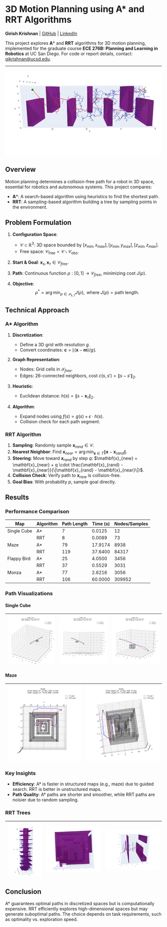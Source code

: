 # 3D Motion Planning using A* and RRT Algorithms

**Girish Krishnan** | [GitHub](https://github.com/Girish-Krishnan) | [LinkedIn](https://www.linkedin.com/in/girk/)

This project explores **A*** and **RRT** algorithms for 3D motion planning, implemented for the graduate course **ECE 276B: Planning and Learning in Robotics** at UC San Diego. For code or report details, contact: gikrishnan@ucsd.edu.

---

![RRT Trees](./report_imgs/tree_4.png)

## Overview

Motion planning determines a collision-free path for a robot in 3D space, essential for robotics and autonomous systems. This project compares:

- **A***: A search-based algorithm using heuristics to find the shortest path.
- **RRT**: A sampling-based algorithm building a tree by sampling points in the environment.

## Problem Formulation

1. **Configuration Space**: 
   - $\mathcal{C} \subset \mathbb{R}^3$: 3D space bounded by $[x_{min}, x_{max}], [y_{min}, y_{max}], [z_{min}, z_{max}]$.
   - Free space: $\mathcal{C}_{\text{free}} = \mathcal{C} \backslash \mathcal{C}_{\text{obs}}$.

2. **Start & Goal**: $\mathbf{x}_s, \mathbf{x}_{\tau} \in \mathcal{C}_{free}$.

3. **Path**: Continuous function $\rho: [0, 1] \to \mathcal{C}_{free}$, minimizing cost $J(\rho)$.

4. **Objective**:
   $$\rho^* = \arg \min_{\rho \in \mathcal{P}_{s, \tau}} J(\rho), \text{ where } J(\rho) = \text{path length}.$$

## Technical Approach

### A* Algorithm

1. **Discretization**:
   - Define a 3D grid with resolution $g$.
   - Convert coordinates: $\mathbf{c} = \lfloor (\mathbf{x} - \mathbf{m}) / g \rfloor$.

2. **Graph Representation**:
   - Nodes: Grid cells in $\mathcal{S}_{free}$.
   - Edges: 26-connected neighbors, cost $c(s, s') = \|s - s'\|_2$.

3. **Heuristic**:
   - Euclidean distance: $h(s) = \|s - \mathbf{x}_\tau\|_2$.

4. **Algorithm**:
   - Expand nodes using $f(s) = g(s) + \epsilon \cdot h(s)$.
   - Collision check for each path segment.

### RRT Algorithm

1. **Sampling**: Randomly sample $\mathbf{x}_{rand} \in \mathcal{C}$.
2. **Nearest Neighbor**: Find $\mathbf{x}_{near} = \arg \min_{\mathbf{x} \in T} \|\mathbf{x} - \mathbf{x}_{rand}\|$.
3. **Steering**: Move toward $\mathbf{x}_{rand}$ by step $q$: $\mathbf{x}_{new} = \mathbf{x}_{near} + q \cdot \frac{\mathbf{x}_{rand} - \mathbf{x}_{near}}{\|\mathbf{x}_{rand} - \mathbf{x}_{near}\|}$.
4. **Collision Check**: Verify path to $\mathbf{x}_{new}$ is collision-free.
5. **Goal Bias**: With probability $p$, sample goal directly.

## Results

### Performance Comparison

| Map             | Algorithm | Path Length | Time (s) | Nodes/Samples |
|------------------|-----------|-------------|----------|---------------|
| Single Cube      | A*        | 7           | 0.0125   | 12            |
|                  | RRT       | 8           | 0.0089   | 73            |
| Maze             | A*        | 79          | 17.9174  | 8938          |
|                  | RRT       | 119         | 37.6400  | 84317         |
| Flappy Bird      | A*        | 25          | 4.0500   | 3456          |
|                  | RRT       | 37          | 0.5529   | 3031          |
| Monza            | A*        | 77          | 2.6216   | 3056          |
|                  | RRT       | 106         | 60.0000  | 309952        |

### Path Visualizations

#### Single Cube

| ![View 1](./report_imgs/single_cube_1.png) | ![View 2](./report_imgs/single_cube_2.png) | ![View 3](./report_imgs/single_cube_3.png) |
|:-----------------------------------------:|:-----------------------------------------:|:-----------------------------------------:|

#### Maze

| ![View 1](./report_imgs/maze_1.png) | ![View 2](./report_imgs/maze_2.png) |
|:----------------------------------:|:----------------------------------:|

### Key Insights

- **Efficiency**: A* is faster in structured maps (e.g., maze) due to guided search. RRT is better in unstructured maps.
- **Path Quality**: A* paths are shorter and smoother, while RRT paths are noisier due to random sampling.

### RRT Trees

| ![Tree 1](./report_imgs/tree_1.png) | ![Tree 2](./report_imgs/tree_2.png) | ![Tree 3](./report_imgs/tree_3.png) |
|:-----------------------------------:|:-----------------------------------:|:-----------------------------------:|

## Conclusion

A* guarantees optimal paths in discretized spaces but is computationally expensive. RRT efficiently explores high-dimensional spaces but may generate suboptimal paths. The choice depends on task requirements, such as optimality vs. exploration speed.
